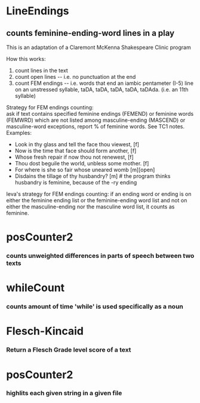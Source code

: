 # LineEndings
## counts feminine-ending-word lines in a play

This is an adaptation of a Claremont McKenna Shakespeare Clinic program 

How this works:
1) count lines in the text
2) count open lines -- i.e. no punctuation at the end 
3) count FEM endings -- i.e. words that end an iambic pentameter (I-5) line on an unstressed syllable, taDA, taDA, taDA, taDA, taDAda. (i.e. an 11th syllable) 


Strategy for FEM endings counting:  
ask if text contains specified feminine endings (FEMEND) or feminine words (FEMWRD) which are not listed among masculine-ending (MASCEND) or masculine-word exceptions, report % of feminine words.  See TC1 notes. 
Examples:
- Look in thy glass and tell the face thou viewest, [f]
- Now is the time that face should form another, [f]
- Whose fresh repair if now thou not renewest, [f]
- Thou dost beguile the world, unbless some mother. [f]
- For where is she so fair whose uneared womb [m][open]
- Disdains the tillage of thy husbandry? [m] # the program thinks husbandry is feminine, because of the -ry ending

Ieva's strategy for FEM endings counting:
if an ending word or ending is on 
either 
the feminine ending list 
or the feminine-ending word list
and 
not on either the masculine-ending 
nor the masculine word list, 
it counts as feminine. 

# posCounter2
### counts unweighted differences in parts of speech between two texts

# whileCount
### counts amount of time 'while' is used specifically as a noun

# Flesch-Kincaid
### Return a Flesch Grade level score of a text

# posCounter2
### highlits each given string in a given file
